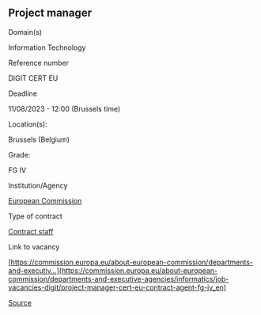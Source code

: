 Project manager
---------------

Domain(s)

Information Technology

Reference number

DIGIT CERT EU

Deadline

11/08/2023 - 12:00 (Brussels time)

Location(s): 

Brussels (Belgium)

  

Grade: 

FG IV

  

Institution/Agency

[European Commission](/en/institutions/european-commission)

Type of contract

[Contract staff](/staff-categories#tab-Contract%20staff)

Link to vacancy

[https://commission.europa.eu/about-european-commission/departments-and-executiv…](https://commission.europa.eu/about-european-commission/departments-and-executive-agencies/informatics/job-vacancies-digit/project-manager-cert-eu-contract-agent-fg-iv_en)

[Source](https://epso.europa.eu/en/job-opportunities/project-manager/digit-cert-eu)